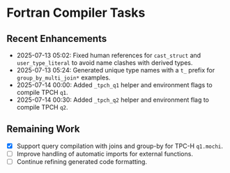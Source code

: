 # Fortran Compiler Tasks

## Recent Enhancements
- 2025-07-13 05:02: Fixed human references for `cast_struct` and `user_type_literal` to avoid name clashes with derived types.
- 2025-07-13 05:24: Generated unique type names with a `t_` prefix for `group_by_multi_join*` examples.
- 2025-07-14 00:00: Added `_tpch_q1` helper and environment flags to compile TPCH `q1`.
- 2025-07-14 00:30: Added `_tpch_q2` helper and environment flag to compile TPCH `q2`.

## Remaining Work
- [x] Support query compilation with joins and group-by for TPC-H `q1.mochi`.
- [ ] Improve handling of automatic imports for external functions.
- [ ] Continue refining generated code formatting.
